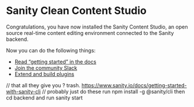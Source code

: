 # Sanity Clean Content Studio

Congratulations, you have now installed the Sanity Content Studio, an open source real-time content editing environment connected to the Sanity backend.

Now you can do the following things:

- [Read “getting started” in the docs](https://www.sanity.io/docs/introduction/getting-started?utm_source=readme)
- [Join the community Slack](https://slack.sanity.io/?utm_source=readme)
- [Extend and build plugins](https://www.sanity.io/docs/content-studio/extending?utm_source=readme)

// that all they give you ? trash.
https://www.sanity.io/docs/getting-started-with-sanity-cli
// probably just do these
run 
npm install -g @sanity/cli
then
cd backend and run
sanity start